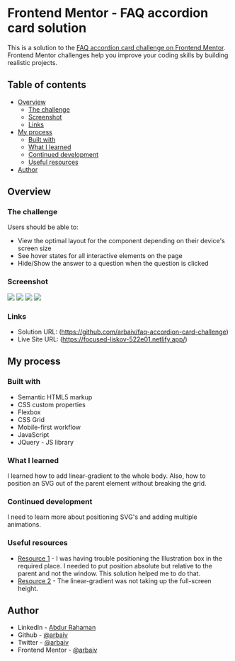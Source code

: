 # Frontend Mentor - FAQ accordion card solution

This is a solution to the [FAQ accordion card challenge on Frontend Mentor](https://www.frontendmentor.io/challenges/faq-accordion-card-XlyjD0Oam). Frontend Mentor challenges help you improve your coding skills by building realistic projects. 

## Table of contents

- [Overview](#overview)
  - [The challenge](#the-challenge)
  - [Screenshot](#screenshot)
  - [Links](#links)
- [My process](#my-process)
  - [Built with](#built-with)
  - [What I learned](#what-i-learned)
  - [Continued development](#continued-development)
  - [Useful resources](#useful-resources)
- [Author](#author)


## Overview

### The challenge

Users should be able to:

- View the optimal layout for the component depending on their device's screen size
- See hover states for all interactive elements on the page
- Hide/Show the answer to a question when the question is clicked

### Screenshot
![](images/screenshot/desktop-screenshot.jpg)
![](images/screenshot/desktop-activated-screenshot.jpg)
![](images/screenshot/mobile-screenshot.jpg)
![](images/screenshot/mobile-activated-screenshot.jpg)


### Links

- Solution URL: (https://github.com/arbaiv/faq-accordion-card-challenge)
- Live Site URL: (https://focused-liskov-522e01.netlify.app/)

## My process

### Built with

- Semantic HTML5 markup
- CSS custom properties
- Flexbox
- CSS Grid
- Mobile-first workflow
- JavaScript
- JQuery - JS library


### What I learned

I learned how to add linear-gradient to the whole body. Also, how to position an SVG out of the parent element without breaking the grid.

### Continued development

I need to learn more about positioning SVG's and adding multiple animations. 

### Useful resources

- [Resource 1](https://stackoverflow.com/questions/10487292/position-absolute-but-relative-to-parent) - I was having trouble positioning the Illustration box in the required place. I needed to put position absolute but relative to the parent and not the window. This solution helped me to do that.
- [Resource 2](https://stackoverflow.com/questions/34108433/html-css-linear-gradient-not-taking-up-full-screen) - The linear-gradient was not taking up the full-screen height.


## Author

- LinkedIn - [Abdur Rahaman](https://www.linkedin.com/in/abdur-rahaman-arb4/)
- Github - [@arbaiv](https://github.com/arbaiv)
- Twitter - [@arbaiv](https://twitter.com/arbaiv)
- Frontend Mentor - [@arbaiv](https://www.frontendmentor.io/profile/arbaiv)

